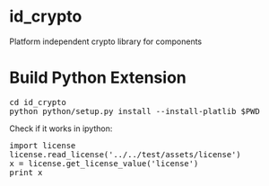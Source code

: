 id_crypto
=========

Platform independent crypto library for components


Build Python Extension
================

<pre>
cd id_crypto
python python/setup.py install --install-platlib $PWD
</pre>

Check if it works in ipython:

<pre>
import license
license.read_license('../../test/assets/license')
x = license.get_license_value('license')
print x
</pre>

